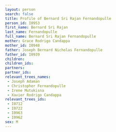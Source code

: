 ```yaml
---
layout: person
search: false
title: Profile of Bernard Sri Rajan Fernandopulle
person_id: I0953
first_name: Bernard Sri Rajan
last_name: Fernandopulle
full_name: Bernard Sri Rajan Fernandopulle
mother: Grace Rodrigo Candappa
mother_id: I0948
father: Joseph Bernard Nicholas Fernandopulle
father_id: I0939
children:
children_ids:
partners:
partner_ids:
relevant_trees_names:
 - Joseph Adaman
 - Christopher Fernandopulle
 - Irene Mutukisna
 - Xavier Rodrigo Candappa
relevant_trees_ids:
 - I0712
 - I0722
 - I0963
 - I0962
sex: M
---
```


